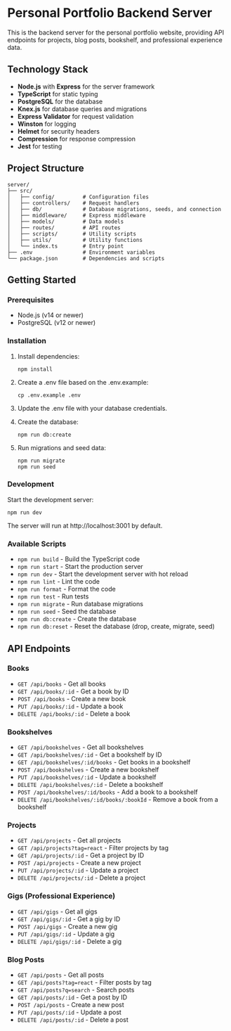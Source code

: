 # Personal Portfolio Backend Server

This is the backend server for the personal portfolio website, providing API endpoints for projects, blog posts, bookshelf, and professional experience data.

## Technology Stack

- **Node.js** with **Express** for the server framework
- **TypeScript** for static typing
- **PostgreSQL** for the database
- **Knex.js** for database queries and migrations
- **Express Validator** for request validation
- **Winston** for logging
- **Helmet** for security headers
- **Compression** for response compression
- **Jest** for testing

## Project Structure

```
server/
├── src/
│   ├── config/         # Configuration files
│   ├── controllers/    # Request handlers
│   ├── db/             # Database migrations, seeds, and connection
│   ├── middleware/     # Express middleware
│   ├── models/         # Data models
│   ├── routes/         # API routes
│   ├── scripts/        # Utility scripts
│   ├── utils/          # Utility functions
│   └── index.ts        # Entry point
├── .env                # Environment variables
└── package.json        # Dependencies and scripts
```

## Getting Started

### Prerequisites

- Node.js (v14 or newer)
- PostgreSQL (v12 or newer)

### Installation

1. Install dependencies:
   ```
   npm install
   ```

2. Create a .env file based on the .env.example:
   ```
   cp .env.example .env
   ```

3. Update the .env file with your database credentials.

4. Create the database:
   ```
   npm run db:create
   ```

5. Run migrations and seed data:
   ```
   npm run migrate
   npm run seed
   ```

### Development

Start the development server:
```
npm run dev
```

The server will run at http://localhost:3001 by default.

### Available Scripts

- `npm run build` - Build the TypeScript code
- `npm run start` - Start the production server
- `npm run dev` - Start the development server with hot reload
- `npm run lint` - Lint the code
- `npm run format` - Format the code
- `npm run test` - Run tests
- `npm run migrate` - Run database migrations
- `npm run seed` - Seed the database
- `npm run db:create` - Create the database
- `npm run db:reset` - Reset the database (drop, create, migrate, seed)

## API Endpoints

### Books

- `GET /api/books` - Get all books
- `GET /api/books/:id` - Get a book by ID
- `POST /api/books` - Create a new book
- `PUT /api/books/:id` - Update a book
- `DELETE /api/books/:id` - Delete a book

### Bookshelves

- `GET /api/bookshelves` - Get all bookshelves
- `GET /api/bookshelves/:id` - Get a bookshelf by ID
- `GET /api/bookshelves/:id/books` - Get books in a bookshelf
- `POST /api/bookshelves` - Create a new bookshelf
- `PUT /api/bookshelves/:id` - Update a bookshelf
- `DELETE /api/bookshelves/:id` - Delete a bookshelf
- `POST /api/bookshelves/:id/books` - Add a book to a bookshelf
- `DELETE /api/bookshelves/:id/books/:bookId` - Remove a book from a bookshelf

### Projects

- `GET /api/projects` - Get all projects
- `GET /api/projects?tag=react` - Filter projects by tag
- `GET /api/projects/:id` - Get a project by ID
- `POST /api/projects` - Create a new project
- `PUT /api/projects/:id` - Update a project
- `DELETE /api/projects/:id` - Delete a project

### Gigs (Professional Experience)

- `GET /api/gigs` - Get all gigs
- `GET /api/gigs/:id` - Get a gig by ID
- `POST /api/gigs` - Create a new gig
- `PUT /api/gigs/:id` - Update a gig
- `DELETE /api/gigs/:id` - Delete a gig

### Blog Posts

- `GET /api/posts` - Get all posts
- `GET /api/posts?tag=react` - Filter posts by tag
- `GET /api/posts?q=search` - Search posts
- `GET /api/posts/:id` - Get a post by ID
- `POST /api/posts` - Create a new post
- `PUT /api/posts/:id` - Update a post
- `DELETE /api/posts/:id` - Delete a post